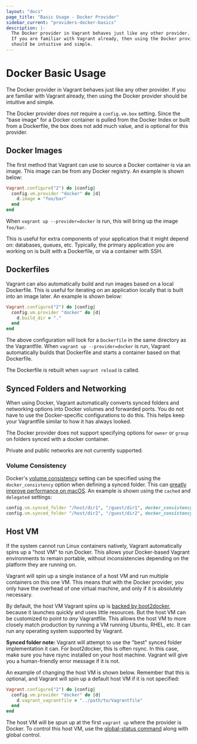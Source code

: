```yaml
---
layout: "docs"
page_title: "Basic Usage - Docker Provider"
sidebar_current: "providers-docker-basics"
description: |-
  The Docker provider in Vagrant behaves just like any other provider.
  If you are familiar with Vagrant already, then using the Docker provider
  should be intuitive and simple.
---
```


# Docker Basic Usage

The Docker provider in Vagrant behaves just like any other provider.
If you are familiar with Vagrant already, then using the Docker provider
should be intuitive and simple.

The Docker provider _does not_ require a `config.vm.box` setting. Since
the "base image" for a Docker container is pulled from the
Docker Index or
built from a Dockerfile, the box does not
add much value, and is optional for this provider.

## Docker Images

The first method that Vagrant can use to source a Docker container
is via an image. This image can be from any Docker registry. An
example is shown below:

```ruby
Vagrant.configure("2") do |config|
  config.vm.provider "docker" do |d|
    d.image = "foo/bar"
  end
end
```

When `vagrant up --provider=docker` is run, this will bring up the
image `foo/bar`.

This is useful for extra components of your application that it might
depend on: databases, queues, etc. Typically, the primary application
you are working on is built with a Dockerfile, or via a container with
SSH.

## Dockerfiles

Vagrant can also automatically build and run images based on a local
Dockerfile. This is useful for iterating on an application locally
that is built into an image later. An example is shown below:

```ruby
Vagrant.configure("2") do |config|
  config.vm.provider "docker" do |d|
    d.build_dir = "."
  end
end
```

The above configuration will look for a `Dockerfile` in the same
directory as the Vagrantfile. When `vagrant up --provider=docker` is run, Vagrant
automatically builds that Dockerfile and starts a container
based on that Dockerfile.

The Dockerfile is rebuilt when `vagrant reload` is called.

## Synced Folders and Networking

When using Docker, Vagrant automatically converts synced folders
and networking options into Docker volumes and forwarded ports.
You do not have to use the Docker-specific configurations to do this.
This helps keep your Vagrantfile similar to how it has always looked.

The Docker provider does not support specifying options for `owner` or `group`
on folders synced with a docker container.

Private and public networks are not currently supported.

### Volume Consistency

Docker's [volume consistency](https://docs.docker.com/v17.09/engine/admin/volumes/bind-mounts/) setting can be specified using the `docker_consistency` option when defining a synced folder. This can
[greatly improve performance on macOS](https://docs.docker.com/docker-for-mac/osxfs-caching). An example is shown using the `cached` and `delegated` settings:

```ruby
config.vm.synced_folder "/host/dir1", "/guest/dir1", docker_consistency: "cached"
config.vm.synced_folder "/host/dir2", "/guest/dir2", docker_consistency: "delegated"
```

## Host VM

If the system cannot run Linux containers natively, Vagrant automatically spins
up a "host VM" to run Docker. This allows your Docker-based Vagrant environments
to remain portable, without inconsistencies depending on the platform they are
running on.

Vagrant will spin up a single instance of a host VM and run multiple
containers on this one VM. This means that with the Docker provider,
you only have the overhead of one virtual machine, and only if it is
absolutely necessary.

By default, the host VM Vagrant spins up is
[backed by boot2docker](https://github.com/hashicorp/vagrant/blob/master/plugins/providers/docker/hostmachine/Vagrantfile),
because it launches quickly and uses little resources. But the host VM
can be customized to point to _any_ Vagrantfile. This allows the host VM
to more closely match production by running a VM running Ubuntu, RHEL,
etc. It can run any operating system supported by Vagrant.

<div class="alert alert-info">
  <strong>Synced folder note:</strong> Vagrant will attempt to use the
  "best" synced folder implementation it can. For boot2docker, this is
  often rsync. In this case, make sure you have rsync installed on your
  host machine. Vagrant will give you a human-friendly error message if
  it is not.
</div>

An example of changing the host VM is shown below. Remember that this
is optional, and Vagrant will spin up a default host VM if it is not
specified:

```ruby
Vagrant.configure("2") do |config|
  config.vm.provider "docker" do |d|
    d.vagrant_vagrantfile = "../path/to/Vagrantfile"
  end
end
```

The host VM will be spun up at the first `vagrant up` where the provider
is Docker. To control this host VM, use the
[global-status command](/docs/cli/global-status.html)
along with global control.
